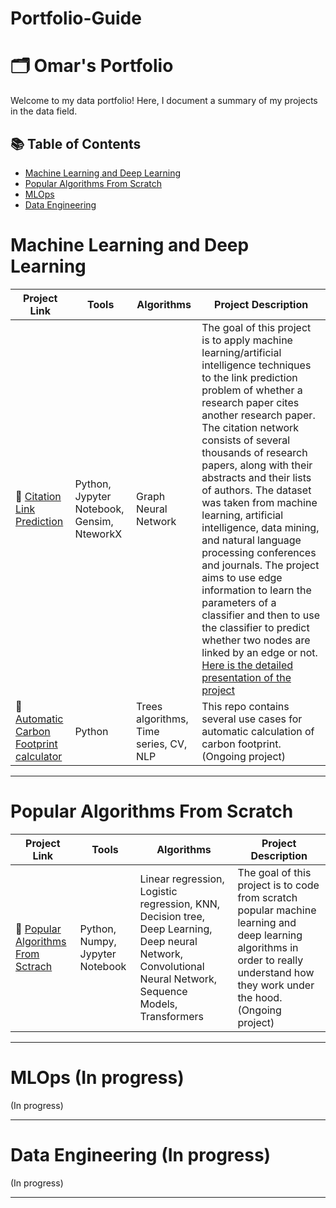 # Portfolio-Guide

# 🗂️ Omar's Portfolio

Welcome to my data portfolio! Here, I document a summary of my projects in the data field. 

## 📚 Table of Contents
- [Machine Learning and Deep Learning](#machine-learning-and-deep-learning)
- [Popular Algorithms From Scratch](#popular-algorithms-from-scratch)
- [MLOps](#machine-learning)
- [Data Engineering](#data-engineering)

# Machine Learning and Deep Learning


| Project Link | Tools | Algorithms |Project Description | 
|---|---|---|---|
| 📄 [Citation Link Prediction](https://github.com/Omarlaouan/citation_prediciton) | Python, Jypyter Notebook, Gensim, NteworkX| Graph Neural Network | The goal of this project is to apply machine learning/artificial intelligence techniques to the link prediction problem of whether a research paper cites another research paper. The citation network consists of several thousands of research papers, along with their abstracts and their lists of authors. The dataset was taken from machine learning, artificial intelligence, data mining, and natural language processing conferences and journals. The project aims to use edge information to learn the parameters of a classifier and then to use the classifier to predict whether two nodes are linked by an edge or not. [Here is the detailed presentation of the project](https://github.com/Omarlaouan/citation_prediciton/blob/main/Project%20presentation%20-%20citation%20prediction.pdf) 
| 📄 [Automatic Carbon Footprint calculator](https://github.com/Omarlaouan/Automatic-carbon-footprint-calculator) | Python | Trees algorithms, Time series, CV, NLP | This repo contains several use cases for automatic calculation of carbon footprint. (Ongoing project) |


***

# Popular Algorithms From Scratch 
| Project Link | Tools | Algorithms |Project Description | 
|---|---|---|---|
| 🤖 [Popular Algorithms From Sctrach](https://github.com/Omarlaouan/popular_algorithms_from_scratch) | Python, Numpy, Jypyter Notebook| Linear regression, Logistic regression, KNN, Decision tree, Deep Learning, Deep neural Network, Convolutional Neural Network, Sequence Models, Transformers | The goal of this project is to code from scratch popular machine learning and deep learning algorithms in order to really understand how they work under the hood.(Ongoing project) 
***

# MLOps (In progress)
(In progress)
***

# Data Engineering (In progress)
(In progress)
***

